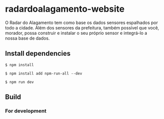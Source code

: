 # radardoalagamento-website

O Radar do Alagamento tem como base os dados sensores espalhados por todo a cidade. Além dos sensores da prefeitura, também possível que você, morador, possa construir e instalar o seu próprio sensor e integrá-lo a nossa base de dados.

## Install dependencies

`$ npm install`

`$ npm install add npm-run-all --dev`

`$ npm run dev`


## Build
### For development
